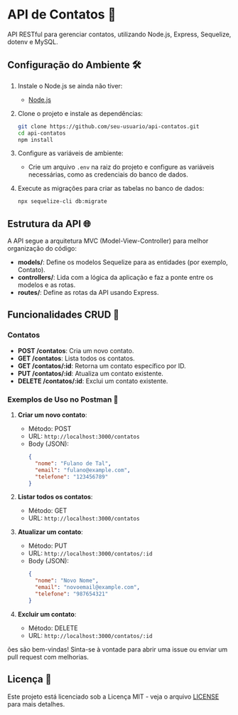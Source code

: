 # API de Contatos 📇

API RESTful para gerenciar contatos, utilizando Node.js, Express, Sequelize, dotenv e MySQL.

## Configuração do Ambiente 🛠️

1. Instale o Node.js se ainda não tiver:
   - [Node.js](https://nodejs.org/)

2. Clone o projeto e instale as dependências:
   ```bash
   git clone https://github.com/seu-usuario/api-contatos.git
   cd api-contatos
   npm install
   ```

3. Configure as variáveis de ambiente:
   - Crie um arquivo `.env` na raiz do projeto e configure as variáveis necessárias, como as credenciais do banco de dados.

4. Execute as migrações para criar as tabelas no banco de dados:
   ```bash
   npx sequelize-cli db:migrate
   ```

## Estrutura da API 🌐

A API segue a arquitetura MVC (Model-View-Controller) para melhor organização do código:

- **models/**: Define os modelos Sequelize para as entidades (por exemplo, Contato).
- **controllers/**: Lida com a lógica da aplicação e faz a ponte entre os modelos e as rotas.
- **routes/**: Define as rotas da API usando Express.

## Funcionalidades CRUD 📝

### Contatos

- **POST /contatos**: Cria um novo contato.
- **GET /contatos**: Lista todos os contatos.
- **GET /contatos/:id**: Retorna um contato específico por ID.
- **PUT /contatos/:id**: Atualiza um contato existente.
- **DELETE /contatos/:id**: Exclui um contato existente.

### Exemplos de Uso no Postman 🚀

1. **Criar um novo contato**:
   - Método: POST
   - URL: `http://localhost:3000/contatos`
   - Body (JSON):
     ```json
     {
       "nome": "Fulano de Tal",
       "email": "fulano@example.com",
       "telefone": "123456789"
     }
     ```

2. **Listar todos os contatos**:
   - Método: GET
   - URL: `http://localhost:3000/contatos`

3. **Atualizar um contato**:
   - Método: PUT
   - URL: `http://localhost:3000/contatos/:id`
   - Body (JSON):
     ```json
     {
       "nome": "Novo Nome",
       "email": "novoemail@example.com",
       "telefone": "987654321"
     }
     ```

4. **Excluir um contato**:
   - Método: DELETE
   - URL: `http://localhost:3000/contatos/:id`

ões são bem-vindas! Sinta-se à vontade para abrir uma issue ou enviar um pull request com melhorias.

## Licença 📄

Este projeto está licenciado sob a Licença MIT - veja o arquivo [LICENSE](LICENSE) para mais detalhes.

